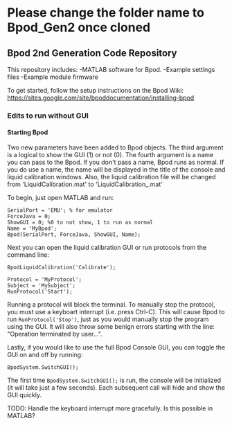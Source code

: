 # Please change the folder name to Bpod_Gen2 once cloned 

## Bpod 2nd Generation Code Repository 

This repository includes:
-MATLAB software for Bpod.
-Example settings files
-Example module firmware

To get started, follow the setup instructions on the Bpod Wiki:
https://sites.google.com/site/bpoddocumentation/installing-bpod

### Edits to run without GUI

#### Starting Bpod

Two new parameters have been added to Bpod objects. The third argument is a logical to show the GUI (1) or not (0). The fourth argument is a name you can pass to the Bpod. If you don't pass a name, Bpod runs as normal. If you do use a name, the name will be displayed in the title of the console and liquid calibration windows. Also, the liquid calibration file will be changed from 'LiquidCalibration.mat' to 'LiquidCalibration_<Name>.mat'
  
To begin, just open MATLAB and run:
```
SerialPort = 'EMU'; % for emulator
ForceJava = 0;
ShowGUI = 0; %0 to not show, 1 to run as normal
Name = 'MyBpod';
Bpod(SerialPort, ForceJava, ShowGUI, Name);
```

Next you can open the liquid calibration GUI or run protocols from the command line:
```
BpodLiquidCalibration('Calibrate');

Protocol = 'MyProtocol';
Subject = 'MySubject';
RunProtocol('Start');
``` 

Running a protocol will block the terminal. To manually stop the protocol, you must use a keyboart interrupt (i.e. press Ctrl-C). This will cause Bpod to run `RunProtocol('Stop')`, just as you would manually stop the program using the GUI. It will also throw some benign errors starting with the line: "Operation terminated by user...".

Lastly, if you would like to use the full Bpod Console GUI, you can toggle the GUI on and off by running:
```
BpodSystem.SwitchGUI();
```
The first time `BpodSystem.SwitchGUI();` is run, the console will be initialized (it will take just a few seconds). Each subsequent call will hide and show the GUI quickly.

TODO: Handle the keyboard interrupt more gracefully. Is this possible in MATLAB?
